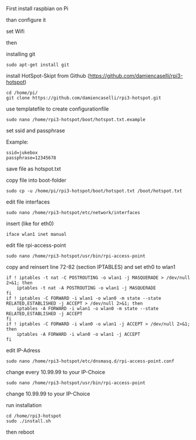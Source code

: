 First install raspbian on Pi

than configure it

set Wifi

then

installing git

    sudo apt-get install git

install HotSpot-Skipt from Github (https://github.com/damiencaselli/rpi3-hotspot)

    cd /home/pi/
    git clone https://github.com/damiencaselli/rpi3-hotspot.git

use templatefile to create configurationfile

    sudo nano /home/rpi3-hotspot/boot/hotspot.txt.example
    
set ssid and passphrase

Example:

    ssid=jukebox
    passphrase=12345678

save file as hotspot.txt 

copy file into boot-folder

    sudo cp -u /home/pi/rpi3-hotspot/boot/hotspot.txt /boot/hotspot.txt

edit file interfaces

    sudo nano /home/rpi3-hotspot/etc/network/interfaces
    
insert (like for eth0)

    iface wlan1 inet manual

edit file rpi-access-point

    sudo nano /home/rpi3-hotspot/usr/bin/rpi-access-point

copy and reinsert line 72-82 (section IPTABLES) and set eth0 to wlan1

    if ! iptables -t nat -C POSTROUTING -o wlan1 -j MASQUERADE > /dev/null 2>&1; then
        iptables -t nat -A POSTROUTING -o wlan1 -j MASQUERADE
    fi
    if ! iptables -C FORWARD -i wlan1 -o wlan0 -m state --state RELATED,ESTABLISHED -j ACCEPT > /dev/null 2>&1; then
        iptables -A FORWARD -i wlan1 -o wlan0 -m state --state RELATED,ESTABLISHED -j ACCEPT
    fi
    if ! iptables -C FORWARD -i wlan0 -o wlan1 -j ACCEPT > /dev/null 2>&1; then
        iptables -A FORWARD -i wlan0 -o wlan1 -j ACCEPT
    fi

edit IP-Adress

    sudo nano /home/rpi3-hotspot/etc/dnsmasq.d/rpi-access-point.conf

change every 10.99.99 to your IP-Choice

    sudo nano /home/rpi3-hotspot/usr/bin/rpi-access-point

change 10.99.99 to your IP-Choice

run installation

    cd /home/rpi3-hotspot
    sudo ./install.sh

then reboot

